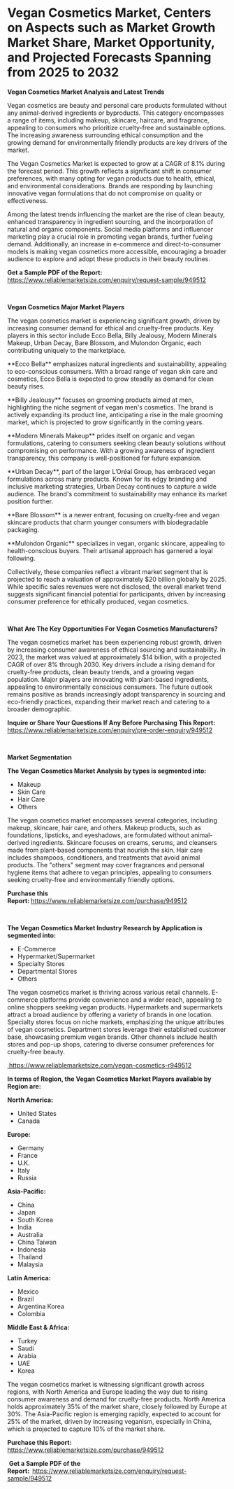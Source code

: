 <p><h1>Vegan Cosmetics Market, Centers on Aspects such as Market Growth Market Share, Market Opportunity, and Projected Forecasts Spanning from 2025 to 2032</h1></p><p><strong>Vegan Cosmetics Market Analysis and Latest Trends</strong></p>
<p><p>Vegan cosmetics are beauty and personal care products formulated without any animal-derived ingredients or byproducts. This category encompasses a range of items, including makeup, skincare, haircare, and fragrance, appealing to consumers who prioritize cruelty-free and sustainable options. The increasing awareness surrounding ethical consumption and the growing demand for environmentally friendly products are key drivers of the market.</p><p>The Vegan Cosmetics Market is expected to grow at a CAGR of 8.1% during the forecast period. This growth reflects a significant shift in consumer preferences, with many opting for vegan products due to health, ethical, and environmental considerations. Brands are responding by launching innovative vegan formulations that do not compromise on quality or effectiveness.</p><p>Among the latest trends influencing the market are the rise of clean beauty, enhanced transparency in ingredient sourcing, and the incorporation of natural and organic components. Social media platforms and influencer marketing play a crucial role in promoting vegan brands, further fueling demand. Additionally, an increase in e-commerce and direct-to-consumer models is making vegan cosmetics more accessible, encouraging a broader audience to explore and adopt these products in their beauty routines.</p></p>
<p><strong>Get a Sample PDF of the Report:&nbsp;</strong> <a href="https://www.reliablemarketsize.com/enquiry/request-sample/949512?utm_campaign=3312&utm_medium=2&utm_source=Github&utm_content=ia&utm_term=17042025&utm_id=vegan-cosmetics">https://www.reliablemarketsize.com/enquiry/request-sample/949512</a></p>
<p>&nbsp;</p>
<p><strong>Vegan Cosmetics Major Market Players</strong></p>
<p><p>The vegan cosmetics market is experiencing significant growth, driven by increasing consumer demand for ethical and cruelty-free products. Key players in this sector include Ecco Bella, Billy Jealousy, Modern Minerals Makeup, Urban Decay, Bare Blossom, and Mulondon Organic, each contributing uniquely to the marketplace.</p><p>**Ecco Bella** emphasizes natural ingredients and sustainability, appealing to eco-conscious consumers. With a broad range of vegan skin care and cosmetics, Ecco Bella is expected to grow steadily as demand for clean beauty rises. </p><p>**Billy Jealousy** focuses on grooming products aimed at men, highlighting the niche segment of vegan men's cosmetics. The brand is actively expanding its product line, anticipating a rise in the male grooming market, which is projected to grow significantly in the coming years.</p><p>**Modern Minerals Makeup** prides itself on organic and vegan formulations, catering to consumers seeking clean beauty solutions without compromising on performance. With a growing awareness of ingredient transparency, this company is well-positioned for future expansion. </p><p>**Urban Decay**, part of the larger L’Oréal Group, has embraced vegan formulations across many products. Known for its edgy branding and inclusive marketing strategies, Urban Decay continues to capture a wide audience. The brand's commitment to sustainability may enhance its market position further.</p><p>**Bare Blossom** is a newer entrant, focusing on cruelty-free and vegan skincare products that charm younger consumers with biodegradable packaging. </p><p>**Mulondon Organic** specializes in vegan, organic skincare, appealing to health-conscious buyers. Their artisanal approach has garnered a loyal following.</p><p>Collectively, these companies reflect a vibrant market segment that is projected to reach a valuation of approximately $20 billion globally by 2025. While specific sales revenues were not disclosed, the overall market trend suggests significant financial potential for participants, driven by increasing consumer preference for ethically produced, vegan cosmetics.</p></p>
<p>&nbsp;</p>
<p><strong>What Are The Key Opportunities For Vegan Cosmetics Manufacturers?</strong></p>
<p><p>The vegan cosmetics market has been experiencing robust growth, driven by increasing consumer awareness of ethical sourcing and sustainability. In 2023, the market was valued at approximately $14 billion, with a projected CAGR of over 8% through 2030. Key drivers include a rising demand for cruelty-free products, clean beauty trends, and a growing vegan population. Major players are innovating with plant-based ingredients, appealing to environmentally conscious consumers. The future outlook remains positive as brands increasingly adopt transparency in sourcing and eco-friendly practices, expanding their market reach and catering to a broader demographic.</p></p>
<p><strong>Inquire or Share Your Questions If Any Before Purchasing This Report:</strong> <a href="https://www.reliablemarketsize.com/enquiry/pre-order-enquiry/949512?utm_campaign=3312&utm_medium=2&utm_source=Github&utm_content=ia&utm_term=17042025&utm_id=vegan-cosmetics">https://www.reliablemarketsize.com/enquiry/pre-order-enquiry/949512</a></p>
<p>&nbsp;</p>
<p><strong>Market Segmentation</strong></p>
<p><strong>The Vegan Cosmetics Market Analysis by types is segmented into:</strong></p>
<p><ul><li>Makeup</li><li>Skin Care</li><li>Hair Care</li><li>Others</li></ul></p>
<p><p>The vegan cosmetics market encompasses several categories, including makeup, skincare, hair care, and others. Makeup products, such as foundations, lipsticks, and eyeshadows, are formulated without animal-derived ingredients. Skincare focuses on creams, serums, and cleansers made from plant-based components that nourish the skin. Hair care includes shampoos, conditioners, and treatments that avoid animal products. The "others" segment may cover fragrances and personal hygiene items that adhere to vegan principles, appealing to consumers seeking cruelty-free and environmentally friendly options.</p></p>
<p><strong>Purchase this Report:&nbsp;</strong><a href="https://www.reliablemarketsize.com/purchase/949512?utm_campaign=3312&utm_medium=2&utm_source=Github&utm_content=ia&utm_term=17042025&utm_id=vegan-cosmetics">https://www.reliablemarketsize.com/purchase/949512</a></p>
<p>&nbsp;</p>
<p><strong>The Vegan Cosmetics Market Industry Research by Application is segmented into:</strong></p>
<p><ul><li>E-Commerce</li><li>Hypermarket/Supermarket</li><li>Specialty Stores</li><li>Departmental Stores</li><li>Others</li></ul></p>
<p><p>The vegan cosmetics market is thriving across various retail channels. E-commerce platforms provide convenience and a wider reach, appealing to online shoppers seeking vegan products. Hypermarkets and supermarkets attract a broad audience by offering a variety of brands in one location. Specialty stores focus on niche markets, emphasizing the unique attributes of vegan cosmetics. Department stores leverage their established customer base, showcasing premium vegan brands. Other channels include health stores and pop-up shops, catering to diverse consumer preferences for cruelty-free beauty.</p></p>
<p><a href="https://www.reliablemarketsize.com/vegan-cosmetics-r949512?utm_campaign=3312&utm_medium=2&utm_source=Github&utm_content=ia&utm_term=17042025&utm_id=vegan-cosmetics">&nbsp;https://www.reliablemarketsize.com/vegan-cosmetics-r949512</a></p>
<p><strong>In terms of Region, the Vegan Cosmetics Market Players available by Region are:</strong></p>
<p>
    <p> <strong> North America: </strong>
        <ul>
            <li>United States</li>
            <li>Canada</li>
        </ul>
        </p> 
    <p> <strong> Europe: </strong>
        <ul>
            <li>Germany</li>
            <li>France</li>
            <li>U.K.</li>
            <li>Italy</li>
            <li>Russia</li>
        </ul>
        </p> 
    <p> <strong> Asia-Pacific: </strong>
        <ul>
            <li>China</li>
            <li>Japan</li>
            <li>South Korea</li>
            <li>India</li>
            <li>Australia</li>
            <li>China Taiwan</li>
            <li>Indonesia</li>
            <li>Thailand</li>
            <li>Malaysia</li>
        </ul>
        </p> 
    <p> <strong> Latin America: </strong>
        <ul>
            <li>Mexico</li>
            <li>Brazil</li>
            <li>Argentina Korea</li>
            <li>Colombia</li>
        </ul>
        </p> 
    <p> <strong> Middle East & Africa: </strong>
        <ul>
            <li>Turkey</li>
            <li>Saudi</li>
            <li>Arabia</li>
            <li>UAE</li>
            <li>Korea</li>
        </ul>
    </p>
    </p>
<p><p>The vegan cosmetics market is witnessing significant growth across regions, with North America and Europe leading the way due to rising consumer awareness and demand for cruelty-free products. North America holds approximately 35% of the market share, closely followed by Europe at 30%. The Asia-Pacific region is emerging rapidly, expected to account for 25% of the market, driven by increasing veganism, especially in China, which is projected to capture 10% of the market share.</p></p>
<p><strong>Purchase this Report: </strong><a href="https://www.reliablemarketsize.com/purchase/949512?utm_campaign=3312&utm_medium=2&utm_source=Github&utm_content=ia&utm_term=17042025&utm_id=vegan-cosmetics">https://www.reliablemarketsize.com/purchase/949512</a></p>
<p>&nbsp;<strong>Get a Sample PDF of the Report:&nbsp;&nbsp;</strong><a href="https://www.reliablemarketsize.com/enquiry/request-sample/949512?utm_campaign=3312&utm_medium=2&utm_source=Github&utm_content=ia&utm_term=17042025&utm_id=vegan-cosmetics">https://www.reliablemarketsize.com/enquiry/request-sample/949512</a></p>
<p><strong></strong></p>
<p><p></p><p></p><p></p></p>